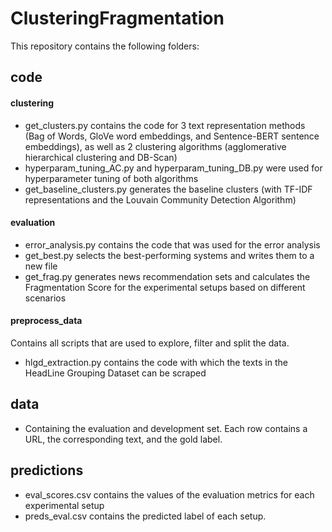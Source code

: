 # ClusteringFragmentation

This repository contains the following folders: 
## code 

#### clustering
- get_clusters.py contains the code for 3 text representation methods (Bag of Words, GloVe word embeddings, and Sentence-BERT sentence embeddings), as well as 2 clustering algorithms (agglomerative hierarchical clustering and DB-Scan) 
- hyperparam_tuning_AC.py and hyperparam_tuning_DB.py were used for hyperparameter tuning of both algorithms 
- get_baseline_clusters.py generates the baseline clusters (with TF-IDF representations and the Louvain Community Detection Algorithm) 

#### evaluation
- error_analysis.py contains the code that was used for the error analysis 
- get_best.py selects the best-performing systems and writes them to a new file
- get_frag.py generates news recommendation sets and calculates the Fragmentation Score for the experimental setups based on different scenarios 

#### preprocess_data
Contains all scripts that are used to explore, filter and split the data.
- hlgd_extraction.py contains the code with which the texts in the HeadLine Grouping Dataset can be scraped


## data
- Containing the evaluation and development set. Each row contains a URL, the corresponding text, and the gold label. 
## predictions 
- eval_scores.csv contains the values of the evaluation metrics for each experimental setup 
- preds_eval.csv contains the predicted label of each setup. 


